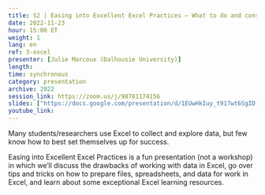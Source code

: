 ```yaml
---
title: S2 | Easing into Excellent Excel Practices – What to do and consider before you even get started
date: 2022-11-23
hour: 15:00 ET
weight: 1
lang: en
ref: 3-excel
presenter: [Julie Marcoux (Dalhousie University)]
length:
time: synchronous
category: presentation
archive: 2022
session_link: https://zoom.us/j/98781174156
slides: ["https://docs.google.com/presentation/d/1EUwHkIuy_t917wt6SgID-WgY9Z9oTKnM/edit?usp=share_link&ouid=112190682180433392211&rtpof=true&sd=true", "https://dalu-my.sharepoint.com/personal/jl540955_dal_ca/_layouts/15/onedrive.aspx?id=%2Fpersonal%2Fjl540955%5Fdal%5Fca%2FDocuments%2FPresentations%2FData%20Instructional%20Material%2FEasing%5Finto%5FExcel&ga=1"]
youtube_link:
---
```

Many students/researchers use Excel to collect and explore data, but few know how to best set themselves up for success. <!--more-->

Easing into Excellent Excel Practices is a fun presentation (not a workshop) in which we’ll discuss the drawbacks of working with data in Excel, go over tips and tricks on how to prepare files, spreadsheets, and data for work in Excel, and learn about some exceptional Excel learning resources.
